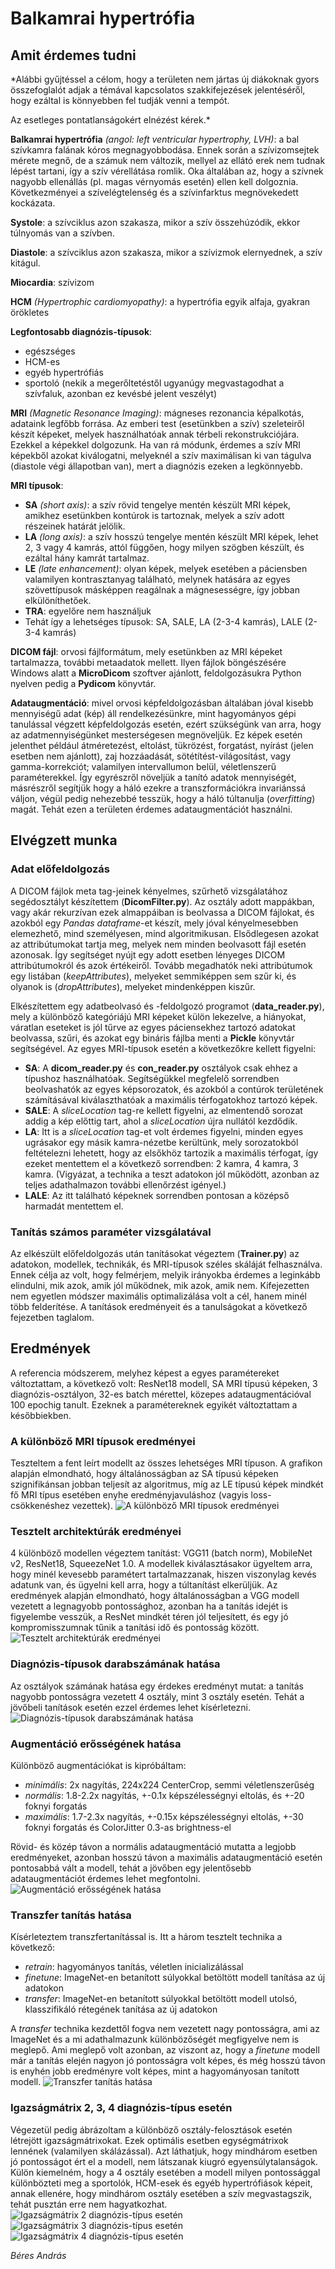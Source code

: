 # Balkamrai hypertrófia
## Amit érdemes tudni
*Alábbi gyűjtéssel a célom, hogy a területen nem jártas új diákoknak gyors összefoglalót adjak a témával kapcsolatos szakkifejezések jelentéséről, hogy ezáltal is könnyebben fel tudják venni a tempót.

Az esetleges pontatlanságokért elnézést kérek.*

**Balkamrai hypertrófia** *(angol: left ventricular hypertrophy, LVH)*: a bal szívkamra falának kóros megnagyobbodása. Ennek során a szívizomsejtek mérete megnő, de a számuk nem változik, mellyel az ellátó erek nem tudnak lépést tartani, így a szív vérellátása romlik. Oka általában az, hogy a szívnek nagyobb ellenállás (pl. magas vérnyomás esetén) ellen kell dolgoznia. Következményei a szívelégtelenség és a szívinfarktus megnövekedett kockázata.

**Systole**: a szívciklus azon szakasza, mikor a szív összehúzódik, ekkor túlnyomás van a szívben.

**Diastole**: a szívciklus azon szakasza, mikor a szívizmok elernyednek, a szív kitágul.

**Miocardia**: szívizom

**HCM** *(Hypertrophic cardiomyopathy)*: a hypertrófia egyik alfaja, gyakran örökletes

**Legfontosabb diagnózis-típusok**:
- egészséges
- HCM-es
- egyéb hypertrófiás
- sportoló (nekik a megerőltetéstől ugyanúgy megvastagodhat a szívfaluk, azonban ez kevésbé jelent veszélyt)

**MRI** *(Magnetic Resonance Imaging)*: mágneses rezonancia képalkotás, adataink legfőbb forrása. Az emberi test (esetünkben a szív) szeleteiről készít képeket, melyek használhatóak annak térbeli rekonstrukciójára. Ezekkel a képekkel dolgozunk. Ha van rá módunk, érdemes a szív MRI képekből azokat kiválogatni, melyeknél a szív maximálisan ki van tágulva (diastole végi állapotban van), mert a diagnózis ezeken a legkönnyebb.

**MRI típusok**:
- **SA** *(short axis)*: a szív rövid tengelye mentén készült MRI képek, amikhez esetünkben kontúrok is tartoznak, melyek a szív adott részeinek határát jelölik.
- **LA** *(long axis)*: a szív hosszú tengelye mentén készült MRI képek, lehet 2, 3 vagy 4 kamrás, attól függően, hogy milyen szögben készült, és ezáltal hány kamrát tartalmaz.
- **LE** *(late enhancement)*: olyan képek, melyek esetében a páciensben valamilyen kontrasztanyag található, melynek hatására az egyes szövettípusok másképpen reagálnak a mágnesességre, így jobban elkülöníthetőek.
- **TRA**: egyelőre nem használjuk
- Tehát így a lehetséges típusok: SA, SALE, LA (2-3-4 kamrás), LALE (2-3-4 kamrás)

**DICOM fájl**: orvosi fájlformátum, mely esetünkben az MRI képeket tartalmazza, további metaadatok mellett. Ilyen fájlok böngészésére Windows alatt a **MicroDicom** szoftver ajánlott, feldolgozásukra Python nyelven pedig a **Pydicom** könyvtár.

**Adataugmentáció**: mivel orvosi képfeldolgozásban általában jóval kisebb mennyiségű adat (kép) áll rendelkezésünkre, mint hagyományos gépi tanulással végzett képfeldolgozás esetén, ezért szükségünk van arra, hogy az adatmennyiségünket mesterségesen megnöveljük. Ez képek esetén jelenthet például átméretezést, eltolást, tükrözést, forgatást, nyírást (jelen esetben nem ajánlott), zaj hozzáadását, sötétítést-világosítást, vagy gamma-korrekciót; valamilyen intervallumon belül, véletlenszerű paraméterekkel. Így egyrészről növeljük a tanító adatok mennyiségét, másrészről segítjük hogy a háló ezekre a transzformációkra invariánssá váljon, végül pedig nehezebbé tesszük, hogy a háló túltanulja (*overfitting*) magát. Tehát ezen a területen érdemes adataugmentációt használni.

## Elvégzett munka
### Adat előfeldolgozás
A DICOM fájlok meta tag-jeinek kényelmes, szűrhető vizsgálatához segédosztályt készítettem (**DicomFilter.py**). Az osztály adott mappákban, vagy akár rekurzívan ezek almappáiban is beolvassa a DICOM fájlokat, és azokból egy *Pandas dataframe*-et készít, mely jóval kényelmesebben elemezhető, mind személyesen, mind algoritmikusan. Elsődlegesen azokat az attribútumokat tartja meg, melyek nem minden beolvasott fájl esetén azonosak. Így segítséget nyújt egy adott esetben lényeges DICOM attribútumokról és azok értékeiről. Tovább megadhatók neki attribútumok egy listában (*keepAttributes*), melyeket semmiképpen sem szűr ki, és olyanok is (*dropAttributes*), melyeket mindenképpen kiszűr.

Elkészítettem egy adatbeolvasó és -feldolgozó programot (**data_reader.py**), mely a különböző kategóriájú MRI képeket külön lekezelve, a hiányokat, váratlan eseteket is jól tűrve az egyes páciensekhez tartozó adatokat beolvassa, szűri, és azokat egy bináris fájlba menti a **Pickle** könyvtár segítségével. Az egyes MRI-típusok esetén a következőkre kellett figyelni:
- **SA**: A **dicom_reader.py** és **con_reader.py** osztályok csak ehhez a típushoz használhatóak. Segítségükkel megfelelő sorrendben beolvashatók az egyes képsorozatok, és azokból a contúrok területének számításával kiválaszthatóak a maximális térfogatokhoz tartozó képek.
- **SALE**: A *sliceLocation* tag-re kellett figyelni, az elmentendő sorozat addig a kép előttig tart, ahol a *sliceLocation* újra nullától kezdődik.
- **LA**: Itt is a *sliceLocation* tag-et volt érdemes figyelni, minden egyes ugrásakor egy másik kamra-nézetbe kerültünk, mely sorozatokból feltételezni lehetett, hogy az elsőkhöz tartozik a maximális térfogat, így ezeket mentettem el a következő sorrendben: 2 kamra, 4 kamra, 3 kamra. (Vigyázat, a technika a teszt adatokon jól működött, azonban az teljes adathalmazon további ellenőrzést igényel.)
- **LALE**: Az itt található képeknek sorrendben pontosan a középső harmadát mentettem el.

### Tanítás számos paraméter vizsgálatával
Az elkészült előfeldolgozás után tanításokat végeztem (**Trainer.py**) az adatokon, modellek, technikák, és MRI-típusok széles skáláját felhasználva. Ennek célja az volt, hogy felmérjem, melyik irányokba érdemes a leginkább elindulni, mik azok, amik jól működnek, mik azok, amik nem. Kifejezetten nem egyetlen módszer maximális optimalizálása volt a cél, hanem minél több felderítése. A tanítások eredményeit és a tanulságokat a következő fejezetben taglalom.

## Eredmények
A referencia módszerem, melyhez képest a egyes paramétereket változtattam, a következő volt:
ResNet18 modell, SA MRI típusú képeken, 3 diagnózis-osztályon, 32-es batch mérettel, közepes adataugmentációval 100 epochig tanult. Ezeknek a paramétereknek egyikét változtattam a későbbiekben.

### A különböző MRI típusok eredményei
Teszteltem a fent leírt modellt az összes lehetséges MRI típuson. A grafikon alapján elmondható, hogy általánosságban az SA típusú képeken szignifikánsan jobban teljesít az algoritmus, míg az LE típusú képek mindkét fő MRI típus esetében enyhe eredményjavuláshoz (vagyis loss-csökkenéshez vezettek).
![A különböző MRI típusok eredményei](https://drive.google.com/uc?id=1J_I68Emaovwy_hPA4spbtwKia4eONsXK)

### Tesztelt architektúrák eredményei
4 különböző modellen végeztem tanítást: VGG11 (batch norm), MobileNet v2, ResNet18, SqueezeNet 1.0. A modellek kiválasztásakor ügyeltem arra, hogy minél kevesebb paramétert tartalmazzanak, hiszen viszonylag kevés adatunk van, és ügyelni kell arra, hogy a túltanítást elkerüljük. Az eredmények alapján elmondható, hogy általánosságban a VGG modell vezetett a legnagyobb pontossághoz, azonban ha a tanítás idejét is figyelembe vesszük, a ResNet mindkét téren jól teljesített, és egy jó kompromisszumnak tűnik a tanítási idő és pontosság között.
![Tesztelt architektúrák eredményei](https://drive.google.com/uc?id=1PH1IXDVlzogiw6ux3fsFJiQrRe6SQdpR)

### Diagnózis-típusok darabszámának hatása
Az osztályok számának hatása egy érdekes eredményt mutat: a tanítás nagyobb pontosságra vezetett 4 osztály, mint 3 osztály esetén. Tehát a jövőbeli tanítások esetén ezzel érdemes lehet kísérletezni.
![Diagnózis-típusok darabszámának hatása](https://drive.google.com/uc?id=1rwVJWd8SELf58aX9uo-neXOUipA5niVD)

### Augmentáció erősségének hatása
Különböző augmentációkat is kipróbáltam:
- *minimális*: 2x nagyítás, 224x224 CenterCrop, semmi véletlenszerűség
- *normális*: 1.8-2.2x nagyítás, +-0.1x képszélességnyi eltolás, és +-20 foknyi forgatás
- *maximális*: 1.7-2.3x nagyítás, +-0.15x képszélességnyi eltolás, +-30 foknyi forgatás és ColorJitter 0.3-as brightness-el

Rövid- és közép távon a normális adataugmentáció mutatta a legjobb eredményeket, azonban hosszú távon a maximális adataugmentáció esetén pontosabbá vált a modell, tehát a jövőben egy jelentősebb adataugmentációt érdemes lehet megfontolni.
![Augmentáció erősségének hatása](https://drive.google.com/uc?id=1NX08cheZ7MQrIpaSaYflzWx03xZ3yA8F)

### Transzfer tanítás hatása
Kísérleteztem transzfertanítással is. Itt a három tesztelt technika a következő:
- *retrain*: hagyományos tanítás, véletlen inicializálással
- *finetune*: ImageNet-en betanított súlyokkal betöltött modell tanítása az új adatokon
- *transfer*: ImageNet-en betanított súlyokkal betöltött modell utolsó, klasszifikáló rétegének tanítása az új adatokon

A *transfer* technika kezdettől fogva nem vezetett nagy pontosságra, ami az ImageNet és a mi adathalmazunk különbözőségét megfigyelve nem is meglepő. Ami meglepő volt azonban, az viszont az, hogy a *finetune* modell már a tanítás elején nagyon jó pontosságra volt képes, és még hosszú távon is enyhén jobb eredményre volt képes, mint a hagyományosan tanított modell.
![Transzfer tanítás hatása](https://drive.google.com/uc?id=1S0lVBqgr3I_aTN2-XE7Xg9BdzVn-fd0Q)

### Igazságmátrix 2, 3, 4 diagnózis-típus esetén
Végezetül pedig ábrázoltam a különböző osztály-felosztások esetén létrejött igazságmátrixokat. Ezek optimális esetben egységmátrixok lennének (valamilyen skálázással). Azt láthatjuk, hogy mindhárom esetben jó pontosságot ért el a modell, nem látszanak kiugró egyensúlytalanságok. Külön kiemelném, hogy a 4 osztály esetében a modell milyen pontossággal különbözteti meg a sportolók, HCM-esek és egyéb hypertrófiások képeit, annak ellenére, hogy mindhárom osztály esetében a szív megvastagszik, tehát pusztán erre nem hagyatkozhat.
![Igazságmátrix 2 diagnózis-típus esetén](https://drive.google.com/uc?id=1qe7KHs09CTciAe9_BcAHO8X_6JCEm2jI)
![Igazságmátrix 3 diagnózis-típus esetén](https://drive.google.com/uc?id=17YijzBWUhsl7yXufsc2egqRe4XVTTSkI)
![Igazságmátrix 4 diagnózis-típus esetén](https://drive.google.com/uc?id=12JoJ7IEuWFYxznqRgAjjbMk7G54ZbVyc)


*Béres András*
